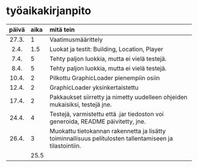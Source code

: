 # työaikakirjanpito

| päivä | aika | mitä tein  |
| :----:|:-----| :-----|
| 27.3. | 1    | Vaatimusmäärittely |
| 2.4. | 1.5    | Luokat ja testit: Building, Location, Player |
| 7.4. | 5    | Tehty paljon luokkia, mutta ei vielä testejä. |
| 8.4. | 5    | Tehty paljon luokkia, mutta ei vielä testejä. |
| 10.4. | 2    | Pilkottu GraphicLoader pienempiin osiin |
| 12.4. | 2    | GraphicLoader yksinkertaistettu |
| 17.4. | 2    | Pakkaukset siirretty ja nimetty uudelleen ohjeiden mukaisiksi, testejä jne. |
| 24.4. | 4    | Testejä, varmistettu että .jar tiedoston voi generoida, README päivitetty, jne. |
| 26.4. | 3 | Muokattu tietokannan rakennetta ja lisätty toiminnallisuus pelitulosten tallentamiseen ja tilastointiin. |
|  | 25.5    |  |
